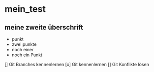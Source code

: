 # mein_test

## meine zweite überschrift

* punkt
* zwei punkte
* noch einer
* noch ein Punkt

[] Git Branches kennenlernen
[x] Git kennenlernen
[] Git Konflikte lösen
